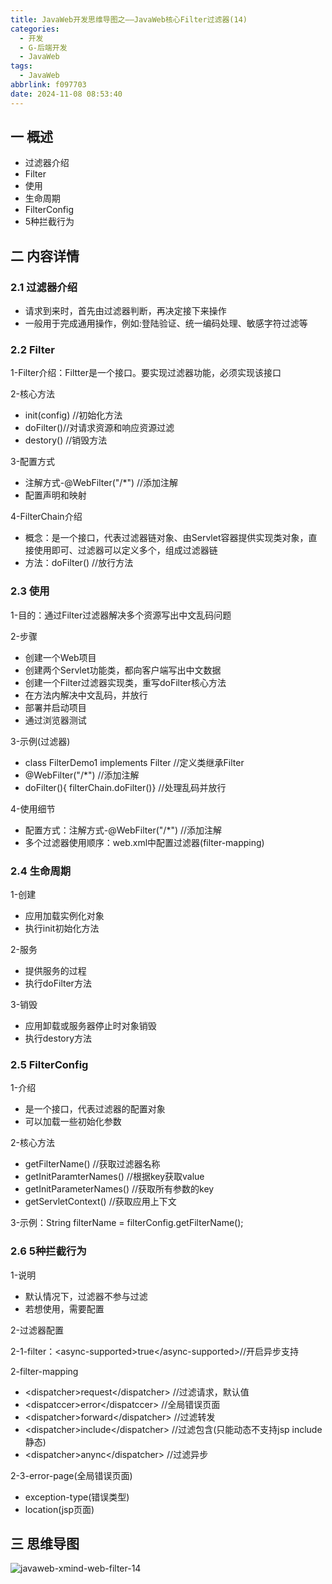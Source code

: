 ```yaml
---
title: JavaWeb开发思维导图之——JavaWeb核心Filter过滤器(14)
categories:
  - 开发
  - G-后端开发
  - JavaWeb
tags:
  - JavaWeb
abbrlink: f097703
date: 2024-11-08 08:53:40
---
```

## 一 概述

* 过滤器介绍
* Filter
* 使用
* 生命周期
* FilterConfig
* 5种拦截行为

<!--more-->

## 二 内容详情

### 2.1  过滤器介绍

* 请求到来时，首先由过滤器判断，再决定接下来操作
* 一般用于完成通用操作，例如:登陆验证、统一编码处理、敏感字符过滤等

### 2.2 Filter

1-Filter介绍：Filtter是一个接口。要实现过滤器功能，必须实现该接口

2-核心方法

* init(config) //初始化方法
* doFilter()//对请求资源和响应资源过滤
* destory() //销毁方法

3-配置方式

* 注解方式-@WebFilter("/*") //添加注解
* 配置声明和映射

4-FilterChain介绍

* 概念：是一个接口，代表过滤器链对象、由Servlet容器提供实现类对象，直接使用即可、过滤器可以定义多个，组成过滤器链
* 方法：doFilter() //放行方法

### 2.3 使用

1-目的：通过Filter过滤器解决多个资源写出中文乱码问题

2-步骤

* 创建一个Web项目
* 创建两个Servlet功能类，都向客户端写出中文数据
* 创建一个Filter过滤器实现类，重写doFilter核心方法
* 在方法内解决中文乱码，并放行
* 部署并启动项目
* 通过浏览器测试

3-示例(过滤器)

* class FilterDemo1 implements Filter //定义类继承Filter 
* @WebFilter("/*") //添加注解
* doFilter(){ filterChain.doFilter()} //处理乱码并放行

4-使用细节

* 配置方式：注解方式-@WebFilter("/*") //添加注解
* 多个过滤器使用顺序：web.xml中配置过滤器(filter-mapping)

### 2.4 生命周期

1-创建

* 应用加载实例化对象
* 执行init初始化方法

2-服务

* 提供服务的过程
* 执行doFilter方法

3-销毁

* 应用卸载或服务器停止时对象销毁
* 执行destory方法

### 2.5 FilterConfig

1-介绍

* 是一个接口，代表过滤器的配置对象
* 可以加载一些初始化参数

2-核心方法

* getFilterName() //获取过滤器名称
* getInitParamterNames() //根据key获取value
* getInitParameterNames() //获取所有参数的key
* getServletContext() //获取应用上下文

3-示例：String filterName = filterConfig.getFilterName();

### 2.6 5种拦截行为

1-说明

* 默认情况下，过滤器不参与过滤
* 若想使用，需要配置

2-过滤器配置

2-1-filter：\<async-supported>true\</async-supported>//开启异步支持

2-filter-mapping

* \<dispatcher>request\</dispatcher> //过滤请求，默认值
* \<dispatccer>error\</dispatccer> //全局错误页面
* \<dispatcher>forward\</dispatcher> //过滤转发
* \<dispatcher>include\</dispatcher> //过滤包含(只能动态不支持jsp include静态)
* \<dispatcher>anync\</dispatcher> //过滤异步

2-3-error-page(全局错误页面)

* exception-type(错误类型)
* location(jsp页面)

## 三 思维导图

![javaweb-xmind-web-filter-14][1]



[1]:https://cdn.jsdelivr.net/gh/PGzxc/CDN/blog-java/javaweb-xmind-web-filter-14.png